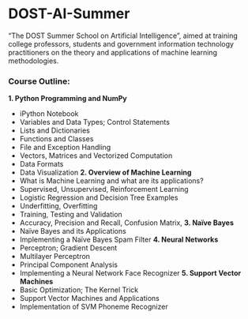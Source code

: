 # DOST-AI-Summer

“The DOST Summer School on Artificial Intelligence”,
aimed at training college professors, students and government information technology
practitioners on the theory and applications of machine learning methodologies. 

### Course Outline:
**1. Python Programming and NumPy**
   - iPython Notebook
   - Variables and Data Types; Control Statements
   - Lists and Dictionaries
   - Functions and Classes
   - File and Exception Handling
   - Vectors, Matrices and Vectorized Computation
   - Data Formats
   - Data Visualization
**2. Overview of Machine Learning**
   - What is Machine Learning and what are its applications?
   - Supervised, Unsupervised, Reinforcement Learning
   - Logistic Regression and Decision Tree Examples
   - Underfitting, Overfitting
   - Training, Testing and Validation
   - Accuracy, Precision and Recall, Confusion Matrix,
**3. Naïve Bayes**
   - Naïve Bayes and its Applications
   - Implementing a Naïve Bayes Spam Filter
**4. Neural Networks**
   - Perceptron; Gradient Descent
   - Multilayer Perceptron
   - Principal Component Analysis
   - Implementing a Neural Network Face Recognizer
**5. Support Vector Machines**
   - Basic Optimization; The Kernel Trick
   - Support Vector Machines and Applications
   - Implementation of SVM Phoneme Recognizer

